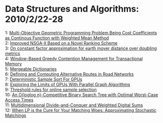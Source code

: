 # Data Structures and Algorithms: 2010/2/22-28  
1: [Multi-Objective Geometric Programming Problem Being Cost Coefficients as  Continous Function with Weighted Mean Method](https://doi.org/10.48550/arXiv.1002.4002)  
2: [Improved NSGA-II Based on a Novel Ranking Scheme](https://doi.org/10.48550/arXiv.1002.4005)  
3: [On constant factor approximation for earth mover distance over doubling  metrics](https://doi.org/10.48550/arXiv.1002.4034)  
4: [Window-Based Greedy Contention Management for Transactional Memory](https://doi.org/10.48550/arXiv.1002.4182)  
5: [Mergeable Dictionaries](https://doi.org/10.48550/arXiv.1002.4248)  
6: [Defining and Computing Alternative Routes in Road Networks](https://doi.org/10.48550/arXiv.1002.4330)  
7: [Deterministic Sample Sort For GPUs](https://doi.org/10.48550/arXiv.1002.4464)  
8: [Exploring the Limits of GPUs With Parallel Graph Algorithms](https://doi.org/10.48550/arXiv.1002.4482)  
9: [Threshold rules for online sample selection](https://doi.org/10.48550/arXiv.1002.5034)  
10: [An O(loglog n)-Competitive Binary Search Tree with Optimal Worst-Case  Access Times](https://doi.org/10.48550/arXiv.1003.0139)  
11: [Multidimensional Divide-and-Conquer and Weighted Digital Sums](https://doi.org/10.48550/arXiv.1003.0150)  
12: [When LP is the Cure for Your Matching Woes: Approximating Stochastic  Matchings](https://doi.org/10.48550/arXiv.1003.0167)  